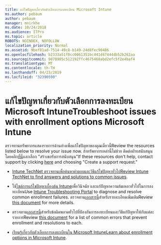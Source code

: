 ```yaml
---
title: แก้ไขปัญหาเกี่ยวกับตัวเลือกการลงทะเบียน Microsoft Intune
ms.author: pebaum
author: pebaum
manager: mnirkhe
ms.date: 10/24/2018
ms.audience: ITPro
ms.topic: article
ROBOTS: NOINDEX, NOFOLLOW
localization_priority: Normal
ms.assetid: 9bef81ad-7514-49c8-b149-24d8fec90486
ms.openlocfilehash: b2333a51f0cc0061351bc441d47444db52b262aa
ms.sourcegitcommit: 9d78905c512192ffc4675468abd2efc5f2e4baf4
ms.translationtype: MT
ms.contentlocale: th-TH
ms.lasthandoff: 04/23/2019
ms.locfileid: "32390590"
---
```

# <a name="troubleshoot-issues-with-enrollment-options-microsoft-intune"></a><span data-ttu-id="84e40-102">แก้ไขปัญหาเกี่ยวกับตัวเลือกการลงทะเบียน Microsoft Intune</span><span class="sxs-lookup"><span data-stu-id="84e40-102">Troubleshoot issues with enrollment options Microsoft Intune</span></span>

<span data-ttu-id="84e40-103">ตรวจทานทรัพยากรแสดงรายการด้านล่างเพื่อแก้ไขปัญหาของคุณเดี๋ยวนี้</span><span class="sxs-lookup"><span data-stu-id="84e40-103">Review the resources listed below to resolve your issue now.</span></span> <span data-ttu-id="84e40-104">ถ้าทรัพยากรเหล่านี้ไม่ช่วย ติดต่อฝ่ายสนับสนุน โดยคลิก[ที่นี่](https://portal.azure.com/#blade/Microsoft_Intune_DeviceSettings/ExtensionLandingBlade/help)และเลือก "สร้างขอรับการสนับสนุน"</span><span class="sxs-lookup"><span data-stu-id="84e40-104">If these resources don't help, contact support by clicking [here](https://portal.azure.com/#blade/Microsoft_Intune_DeviceSettings/ExtensionLandingBlade/help) and choosing "Create a support request."</span></span> 
  
- <span data-ttu-id="84e40-105">[Intune TechNet ตรวจทานเพื่อค้นหาคำตอบและวิธีแก้ไขปัญหาทั่วไป](https://social.technet.microsoft.com/Forums/home?category=microsoftintune&amp;filter=alltypes&amp;sort=lastpostdesc)</span><span class="sxs-lookup"><span data-stu-id="84e40-105">[Review Intune TechNet to find answers and solutions to common issues](https://social.technet.microsoft.com/Forums/home?category=microsoftintune&amp;filter=alltypes&amp;sort=lastpostdesc).</span></span>
    
- <span data-ttu-id="84e40-106">ใช้[ไซต์การแก้ไขปัญหาเบื้องต้น Intune](https://devicemanagement.microsoft.com/#blade/Microsoft_Intune_DeviceSettings/TroubleshootBlade)เพื่อวินิจฉัย และแก้ปัญหาความล้มเหลวทั่วไปในการลงทะเบียน</span><span class="sxs-lookup"><span data-stu-id="84e40-106">Use [Intune Troubleshooting Portal](https://devicemanagement.microsoft.com/#blade/Microsoft_Intune_DeviceSettings/TroubleshootBlade) to diagnose and resolve common enrollment failures.</span></span> <span data-ttu-id="84e40-107">ตรวจทาน[เอกสารนี้](https://docs.microsoft.com/intune/help-desk-operators)สำหรับรายละเอียดเพิ่มเติม</span><span class="sxs-lookup"><span data-stu-id="84e40-107">Review [this document](https://docs.microsoft.com/intune/help-desk-operators) for more details.</span></span> 
    
- <span data-ttu-id="84e40-108">ตรวจทาน[เอกสารนี้](https://docs.microsoft.com/intune-classic/Troubleshoot/troubleshoot-device-enrollment-in-intune)สำหรับข้อผิดพลาดทั่วไปที่ป้องกันการลงทะเบียนและวิธีแก้ปัญหาให้กับแต่ละรายการ</span><span class="sxs-lookup"><span data-stu-id="84e40-108">Review [this document](https://docs.microsoft.com/intune-classic/Troubleshoot/troubleshoot-device-enrollment-in-intune) for a list of common errors that prevent enrollment and resolutions to each.</span></span> 
    
- <span data-ttu-id="84e40-109">[เรียนรู้เกี่ยวกับตัวเลือกการลงทะเบียนใน Microsoft Intune](https://docs.microsoft.com/intune/enrollment-options)</span><span class="sxs-lookup"><span data-stu-id="84e40-109">[Learn about enrollment options in Microsoft Intune](https://docs.microsoft.com/intune/enrollment-options).</span></span>
    

